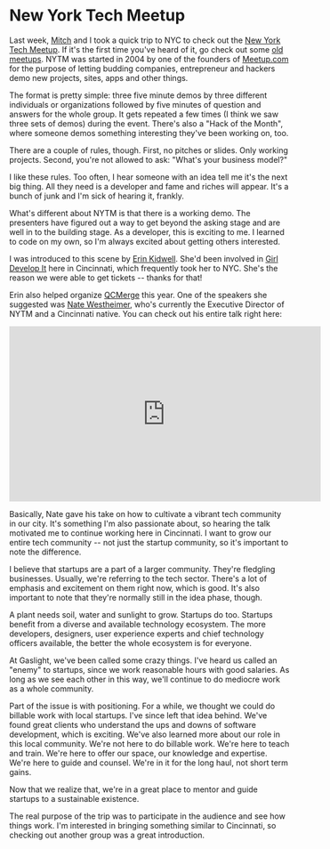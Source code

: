 # New York Tech Meetup

Last week, [Mitch][mitch] and I took a quick trip to NYC to check out
the [New York Tech Meetup][nytm]. If it's the first time you've heard of
it, go check out some [old meetups][past]. NYTM was started in 2004 by
one of the founders of [Meetup.com][meetup] for the purpose of letting
budding companies, entrepreneur and hackers demo new projects, sites,
apps and other things.

The format is pretty simple: three five minute demos by three different
individuals or organizations followed by five minutes of question and
answers for the whole group. It gets repeated a few times (I think we
saw three sets of demos) during the event. There's also a "Hack of the
Month", where someone demos something interesting they've been working
on, too.

There are a couple of rules, though. First, no pitches or slides. Only
working projects. Second, you're not allowed to ask: "What's your
business model?"

I like these rules. Too often, I hear someone with an idea tell me it's
the next big thing. All they need is a developer and fame and riches
will appear. It's a bunch of junk and I'm sick of hearing it, frankly.

What's different about NYTM is that there is a working demo. The
presenters have figured out a way to get beyond the asking stage and are
well in to the building stage. As a developer, this is exciting to me. I
learned to code on my own, so I'm always excited about getting others
interested.

I was introduced to this scene by [Erin Kidwell][erin]. She'd been
involved in [Girl Develop It][gdi] here in Cincinnati, which frequently
took her to NYC. She's the reason we were able to get tickets -- thanks
for that!

Erin also helped organize [QCMerge][qcmerge] this year. One of the
speakers she suggested was [Nate Westheimer][innonate], who's currently
the Executive Director of NYTM and a Cincinnati native. You can check
out his entire talk right here:

<iframe width="560" height="315"
src="http://www.youtube.com/embed/r7ufdRVEHyY" frameborder="0"
allowfullscreen></iframe>

Basically, Nate gave his take on how to cultivate a vibrant tech
community in our city. It's something I'm also passionate about, so
hearing the talk motivated me to continue working here in Cincinnati. I
want to grow our entire tech community -- not just the startup
community, so it's important to note the difference.

I believe that startups are a part of a larger community. They're
fledgling businesses. Usually, we're referring to the tech sector.
There's a lot of emphasis and excitement on them right now, which is
good. It's also important to note that they're normally still in the
idea phase, though.

A plant needs soil, water and sunlight to grow. Startups do too.
Startups benefit from a diverse and available technology ecosystem. The
more developers, designers, user experience experts and chief technology
officers available, the better the whole ecosystem is for everyone.

At Gaslight, we've been called some crazy things. I've heard us called
an "enemy" to startups, since we work reasonable hours with good
salaries. As long as we see each other in this way, we'll continue to do
mediocre work as a whole community.

Part of the issue is with positioning. For a while, we thought we could
do billable work with local startups. I've since left that idea behind.
We've found great clients who understand the ups and downs of software
development, which is exciting. We've also learned more about our role
in this local community. We're not here to do billable work. We're here
to teach and train. We're here to offer our space, our knowledge and
expertise. We're here to guide and counsel. We're in it for the long
haul, not short term gains.

Now that we realize that, we're in a great place to mentor and guide
startups to a sustainable existence.

The real purpose of the trip was to participate in the audience and see
how things work. I'm interested in bringing something similar to
Cincinnati, so checking out another group was a great introduction.

[mitch]: https://twitter.com/too_mitch
[erin]: https://twitter.com/erinmkidwell
[innonate]: https://twitter.com/innonate
[nytm]: http://nytm.org
[past]: http://nytm.org/events
[qcmerge]: http://qcmerge.com
[meetup]: http://meetup.com
[gdi]: http://girldevelopit.com

